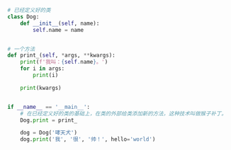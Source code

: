 
<BlogInfo title="2.猴子补丁" author="白日梦想猿" pv=0 read_times=0 pre_cost_time=0分18秒 category="接口：从协议到抽象基类" tag_list="['接口：从协议到抽象基类']" create_time="2022.04.02 10:17:46" update_time="2022.04.02 10:40:26" />

```python
# 已经定义好的类
class Dog:
    def __init__(self, name):
        self.name = name


# 一个方法
def print_(self, *args, **kwargs):
    print(f'我叫：{self.name}。')
    for i in args:
        print(i)

    print(kwargs)


if __name__ == '__main__':
    # 在已经定义好的类的基础上，在类的外部给类添加新的方法，这种技术叫做猴子补丁。
    Dog.print = print_

    dog = Dog('哮天犬')
    dog.print('我', '很', '帅！', hello='world')

```
